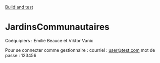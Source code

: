 [Build and test](https://github.com/EmilieBeauce/JardinsCommunautaires/actions/workflows/main.yml/badge.svg?branch=main)
# JardinsCommunautaires

Coéquipiers : Emilie Beauce et Viktor Vanic

Pour se connecter comme gestionnaire : 
courriel : user@test.com 
mot de passe : 123456
